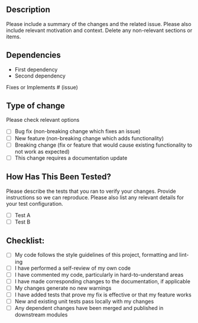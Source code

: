 <!-- filepath: .github/PULL_REQUEST_TEMPLATE.md -->

## Description

Please include a summary of the changes and the related issue. Please also include relevant motivation and context.  Delete any non-relevant sections or items.

## Dependencies
- First dependency
- Second dependency

Fixes or Implements # (issue)

## Type of change

Please check relevant options

- [ ] Bug fix (non-breaking change which fixes an issue)
- [ ] New feature (non-breaking change which adds functionality)
- [ ] Breaking change (fix or feature that would cause existing functionality to not work as expected)
- [ ] This change requires a documentation update

## How Has This Been Tested?

Please describe the tests that you ran to verify your changes. Provide instructions so we can reproduce. Please also list any relevant details for your test configuration.

- [ ] Test A
- [ ] Test B

## Checklist:

- [ ] My code follows the style guidelines of this project, formatting and lint-ing
- [ ] I have performed a self-review of my own code
- [ ] I have commented my code, particularly in hard-to-understand areas
- [ ] I have made corresponding changes to the documentation, if applicable
- [ ] My changes generate no new warnings
- [ ] I have added tests that prove my fix is effective or that my feature works
- [ ] New and existing unit tests pass locally with my changes
- [ ] Any dependent changes have been merged and published in downstream modules